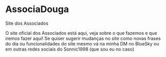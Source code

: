 # AssociaDouga
Site dos Associados

O site oficial dos Associados está aqui, veja sobre o que fazemos e que iremos fazer aqui!
Se quiser sugerir mudanças no site como novas frases do dia ou funcionalidades do site mesmo vá na minha DM no BlueSky ou em outras redes sociais do Sonnic1998 (que sou eu no caso)

